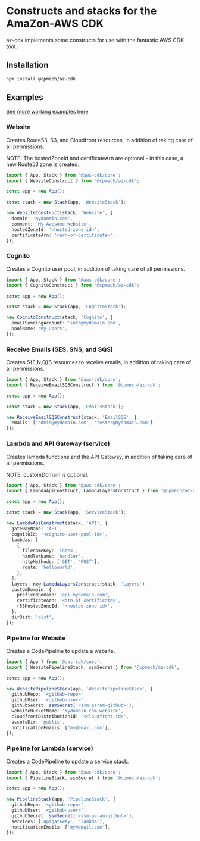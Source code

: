 # Constructs and stacks for the AmaZon-AWS CDK

az-cdk implements some constructs for use with the fantastic AWS CDK tool.

## Installation

```bash
npm install @cpmech/az-cdk
```

## Examples

[See more working examples here](https://github.com/cpmech/az-cdk-examples)

### Website

Creates Route53, S3, and Cloudfront resources, in addition of taking care of all permissions.

NOTE: The hostedZoneId and certificateArn are optional - in this case, a new Route53 zone is created.

```ts
import { App, Stack } from '@aws-cdk/core';
import { WebsiteConstruct } from '@cpmech/az-cdk';

const app = new App();

const stack = new Stack(app, 'WebsiteStack');

new WebsiteConstruct(stack, 'Website', {
  domain: 'mydomain.com',
  comment: 'My Awesome Website',
  hostedZoneId: '<hosted-zone-id>',
  certificateArn: '<arn-of-certificate>',
});
```

### Cognito

Creates a Cognito user pool, in addition of taking care of all permissions.

```ts
import { App, Stack } from '@aws-cdk/core';
import { CognitoConstruct } from '@cpmech/az-cdk';

const app = new App();

const stack = new Stack(app, 'CognitoStack');

new CognitoConstruct(stack, 'Cognito', {
  emailSendingAccount: 'info@mydomain.com',
  poolName: 'my-users',
});
```

### Receive Emails (SES, SNS, and SQS)

Creates S{E,N,Q}S resources to receive emails, in addition of taking care of all permissions.

```ts
import { App, Stack } from '@aws-cdk/core';
import { ReceiveEmailSQSConstruct } from '@cpmech/az-cdk';

const app = new App();

const stack = new Stack(app, 'EmailsStack');

new ReceiveEmailSQSConstruct(stack, 'EmailSQS', {
  emails: ['admin@mydomain.com', 'tester@mydomain.com'],
});
```

### Lambda and API Gateway (service)

Creates lambda functions and the API Gateway, in addition of taking care of all permissions.

NOTE: customDomain is optional.

```ts
import { App, Stack } from '@aws-cdk/core';
import { LambdaApiConstruct, LambdaLayersConstruct } from '@cpmech/az-cdk';

const app = new App();

const stack = new Stack(app, 'ServiceStack');

new LambdaApiConstruct(stack, 'API', {
  gatewayName: 'API',
  cognitoId: '<cognito-user-pool-id>',
  lambdas: [
    {
      filenameKey: 'index',
      handlerName: 'handler',
      httpMethods: ['GET', 'POST'],
      route: 'helloworld',
    },
  ],
  layers: new LambdaLayersConstruct(stack, 'Layers'),
  customDomain: {
    prefixedDomain: 'api.mydomain.com',
    certificateArn: '<arn-of-certificate>',
    r53HostedZoneId: '<hosted-zone-id>',
  },
  dirDist: 'dist',
});
```

### Pipeline for Website

Creates a CodePipeline to update a website.

```ts
import { App } from '@aws-cdk/core';
import { WebsitePipelineStack, ssmSecret } from '@cpmech/az-cdk';

const app = new App();

new WebsitePipelineStack(app, 'WebsitePipelineStack', {
  githubRepo: '<github-repo>',
  githubUser: '<github-user>',
  githubSecret: ssmSecret('<ssm-param-github>'),
  websiteBucketName: 'mydomain.com-website',
  cloudfrontDistributionId: '<cloudfront-id>',
  assetsDir: 'public',
  notificationEmails: ['my@email.com'],
});
```

### Pipeline for Lambda (service)

Creates a CodePipeline to update a service stack.

```ts
import { App, Stack } from '@aws-cdk/core';
import { PipelineStack, ssmSecret } from '@cpmech/az-cdk';

const app = new App();

new PipelineStack(app, 'PipelineStack', {
  githubRepo: '<github-repo>',
  githubUser: '<github-user>',
  githubSecret: ssmSecret('<ssm-param-github>'),
  services: ['apigateway', 'lambda'],
  notificationEmails: ['my@email.com'],
});
```
